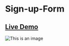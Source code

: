 # Sign-up-Form

## [Live Demo](https://onionpowder01.github.io/Sign-up-Form)

![This is an image](https://user-images.githubusercontent.com/106592392/194500396-74703853-c24f-436d-ae2d-afa3d0099f14.png)
